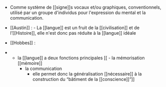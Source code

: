 - Comme système de [[signe]]s vocaux et/ou graphiques, conventionnels, utilisé par un groupe d'individus pour l'expression du mental et la communication.

- [[Austin]] :
	  - La [[langue]] est un fruit de la [[civilisation]] et de l’[[Histoire]], elle n'est donc pas réduite à la [[langue]] idéale

- [[Hobbes]] :
-    - la [[langue]] a deux fonctions principales
		[[  - la mémorisation [[mémoire]]
		  - la communication
			- elle permet donc la généralisation [[nécessaire]] à la construction du “bâtiment de la [[conscience]]”]]
